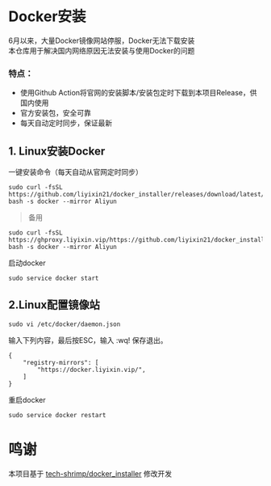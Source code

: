 # Docker安装
6月以来，大量Docker镜像网站停服，Docker无法下载安装<br>
本仓库用于解决国内网络原因无法安装与使用Docker的问题<br>

### 特点：
- 使用Github Action将官网的安装脚本/安装包定时下载到本项目Release，供国内使用<br>
- 官方安装包，安全可靠<br>
- 每天自动定时同步，保证最新<br>

## 1. Linux安装Docker
一键安装命令（每天自动从官网定时同步）
```
sudo curl -fsSL https://github.com/liyixin21/docker_installer/releases/download/latest/linux.sh| bash -s docker --mirror Aliyun
```

> 备用<br>
```
sudo curl -fsSL https://ghproxy.liyixin.vip/https://github.com/liyixin21/docker_installer/releases/download/latest/linux.sh| bash -s docker --mirror Aliyun
```

启动docker
```
sudo service docker start
```


## 2.Linux配置镜像站

```
sudo vi /etc/docker/daemon.json
```
输入下列内容，最后按ESC，输入 :wq! 保存退出。
```
{
    "registry-mirrors": [
        "https://docker.liyixin.vip/",
    ]
}
```
重启docker
```
sudo service docker restart
```
# 鸣谢
本项目基于 [tech-shrimp/docker_installer](https://github.com/tech-shrimp/docker_installer) 修改开发
